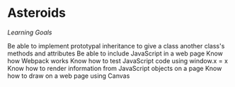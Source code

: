 # Asteroids
*Learning Goals*

Be able to implement prototypal inheritance to give a class another class's methods and attributes
Be able to include JavaScript in a web page
Know how Webpack works
Know how to test JavaScript code using window.x = x
Know how to render information from JavaScript objects on a page
Know how to draw on a web page using Canvas